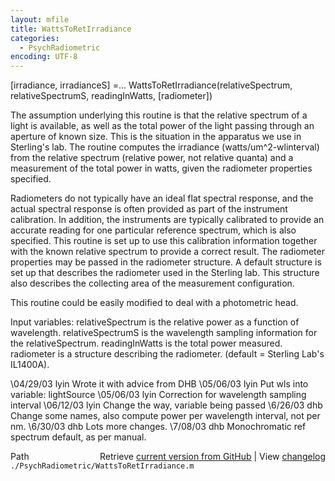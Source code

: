 ```yaml
---
layout: mfile
title: WattsToRetIrradiance
categories:
  - PsychRadiometric
encoding: UTF-8
---
```


 [irradiance, irradianceS] =...
        WattsToRetIrradiance(relativeSpectrum, relativeSpectrumS, readingInWatts, [radiometer])

 The assumption underlying this routine is that the relative spectrum of a light
 is available, as well as the total power of the light passing through an aperture
 of known size.  This is the situation in the apparatus we use in Sterling's lab.
    The routine computes the irradiance (watts/um^2-wlinterval) from the relative spectrum
 (relative power, not relative quanta) and a measurement of the total power in watts,
 given the radiometer properties specified.

 Radiometers do not typically have an ideal flat spectral response, and the actual
 spectral response is often provided as part of the instrument calibration.  In addition,
 the instruments are typically calibrated to provide an accurate reading for one
 particular reference spectrum, which is also specified.  This routine is set up
 to use this calibration information together with the known relative spectrum to
 provide a correct result.  The radiometer properties may be passed in the radiometer
 structure.  A default structure is set up that describes the radiometer used in
 the Sterling lab.  This structure also describes the collecting area of the measurement
 configuration.

 This routine could be easily modified to deal with a photometric head.

 Input variables: relativeSpectrum is the relative power as a function of wavelength.
                  relativeSpectrumS is the wavelength sampling information for the relativeSpectrum.
                                   readingInWatts is the total power measured.
                  radiometer is a structure describing the radiometer. (default = Sterling Lab's IL1400A).

 \04/29/03   lyin Wrote it with advice from DHB
 \05/06/03   lyin Put wls into variable: lightSource
 \05/06/03   lyin Correction for wavelength sampling interval
 \06/12/03   lyin Change the way, variable being passed
 \6/26/03   dhb  Change some names, also compute power per wavelength interval, not per nm.
 \6/30/03   dhb  Lots more changes.
 \7/08/03   dhb  Monochromatic ref spectrum default, as per manual.


<div class="code_header" style="text-align:right;">
  <span style="float:left;">Path&nbsp;&nbsp;</span> <span class="counter">Retrieve <a href=
  "https://raw.github.com/Psychtoolbox-3/Psychtoolbox-3/beta/./PsychRadiometric/WattsToRetIrradiance.m">current version from GitHub</a> | View <a href=
  "https://github.com/Psychtoolbox-3/Psychtoolbox-3/commits/beta/./PsychRadiometric/WattsToRetIrradiance.m">changelog</a></span>
</div>
<div class="code">
  <code>./PsychRadiometric/WattsToRetIrradiance.m</code>
</div>
